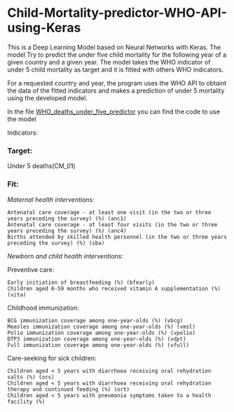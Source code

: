 # Child-Mortality-predictor-WHO-API-using-Keras

This is a Deep Learning Model based on Neural Networks with Keras. The model Try to predict the under five child mortality for the following year of a given country and a given year. The model takes the WHO indicator of under 5 child mortality as target and it is fitted with others WHO indicators. 

For a requested country and year, the program uses the WHO API to obtaint the data of the fitted indicators and makes a prediction of under 5 mortality using the developed model. 

In the file [WHO_deaths_under_five_predictor](WHO_deaths_under_five_predictor.ipynb) you can find the code to use the model

Indicators: 

### Target: 

Under 5 deaths(CM_01)


### Fit:


*Maternal health interventions:*

    Antenatal care coverage - at least one visit (in the two or three years preceding the survey) (%) (anc1)
    Antenatal care coverage - at least four visits (in the two or three years preceding the survey) (%) (anc4)
    Births attended by skilled health personnel (in the two or three years preceding the survey) (%) (sba)

*Newborn and child health interventions:*

Preventive care:

    Early initiation of breastfeeding (%) (bfearly)
    Children aged 6-59 months who received vitamin A supplementation (%) (vita)

Childhood immunization:

    BCG immunization coverage among one-year-olds (%) (vbcg)
    Measles immunization coverage among one-year-olds (%) (vmsl)
    Polio immunization coverage among one-year-olds (%) (vpolio)
    DTP3 immunization coverage among one-year-olds (%) (vdpt)
    Full immunization coverage among one-year-olds (%) (vfull)
   
Care-seeking for sick children:

    Children aged < 5 years with diarrhoea receiving oral rehydration salts (%) (ors)
    Children aged < 5 years with diarrhoea receiving oral rehydration therapy and continued feeding (%) (ort)
    Children aged < 5 years with pneumonia symptoms taken to a health facility (%)



